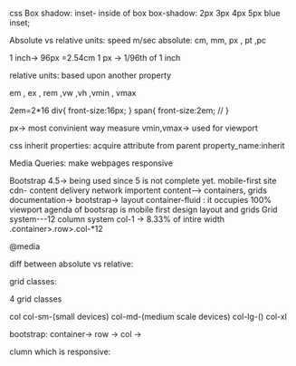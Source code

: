 css Box shadow:
inset- inside of box
box-shadow: 2px 3px 4px 5px blue inset;


Absolute vs relative units: speed m/sec
absolute:
cm, mm, px , pt ,pc

1 inch-> 96px =2.54cm
1 px -> 1/96th of 1 inch

relative units: 
based upon another property

em , ex , rem ,vw ,vh ,vmin , vmax

2em=2*16
div{
    front-size:16px;
}
span{
    front-size:2em;  //
}

px-> most convinient way measure
vmin,vmax-> used for viewport




css inherit properties:
acquire attribute from parent
property_name:inherit

Media Queries: make webpages responsive

Bootstrap 4.5->  being used since 5 is not complete yet.
mobile-first site 
cdn- content delivery network
importent content--> containers, grids
documentation-> bootstrap-> layout
container-fluid    : it occupies 100% viewport
agenda of bootsrap is mobile first design
layout and grids
Grid system---12 column system
col-1  -> 8.33% of intire width
.container>.row>.col-*12

@media


diff between absolute  vs relative:


grid classes: 

4 grid classes

col
col-sm-(small devices)
col-md-(medium scale devices)
col-lg-()
col-xl

bootstrap:
container-> row -> col ->


clumn which is responsive: 
